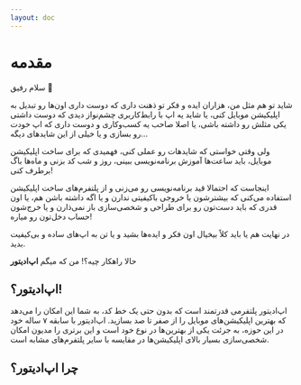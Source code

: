 ```yaml
---
layout: doc
---
```


# مقدمه

سلام رفیق 👋

شاید تو هم مثل من، هزاران ایده و فکر تو ذهنت داری که دوست داری اون‌ها رو تبدیل به اپلیکیشن موبایل کنی، یا شاید یه اپ با رابط‌کاربری چشم‌نواز دیدی که دوست داشتی یکی مثلش رو داشته باشی، یا اصلا صاحب یه کسب‌وکاری و دوست داری که اپ خودت رو بسازی و یا خیلی از این شایدهای دیگه...

ولی وقتی خواستی که شایدهات رو عملی کنی، فهمیدی که برای ساخت اپلیکیشن موبایل، باید ساعت‌ها آموزش برنامه‌نویسی ببینی، روز و شب کد بزنی و ماه‌ها باگ برطرف کنی!

اینجاست که احتمالا قید برنامه‌نویسی رو می‌زنی و از پلتفرم‌های ساخت اپلیکیشن استفاده می‌کنی که بیشترشون یا خروجی باکیفیتی ندارن و یا اگه داشته باشن هم، یا اون قدری که باید دست‌تون رو برای طراحی و شخصی‌سازی باز نمی‌ذارن و یا خرج‌شون حساب دخل‌تون رو میاره!

در نهایت هم یا باید کلاً بیخیال اون فکر و ایده‌ها بشید و یا تن به اپ‌های ساده و بی‌کیفیت بدید.

حالا راهکار چیه؟! من که میگم **اپ‌ادیتور**

اپ‌ادیتور؟!
----
اپ‌ادیتور پلتفرمی قدرتمند است که بدون حتی یک خط کد، به شما این امکان را می‌دهد که بهترین اپلیکیشن‌های موبایل را از صفر تا صد بسازید.
اپ‌ادیتور با سابقه ۷ ساله خود در این حوزه، به جرئت یکی از بهترین‌ها در نوع خود است و این برتری را مدیون امکان شخصی‌سازی بسیار بالای اپلیکیشن‌ها در مقایسه با سایر پلتفرم‌های مشابه است.

چرا اپ‌ادیتور؟
----
